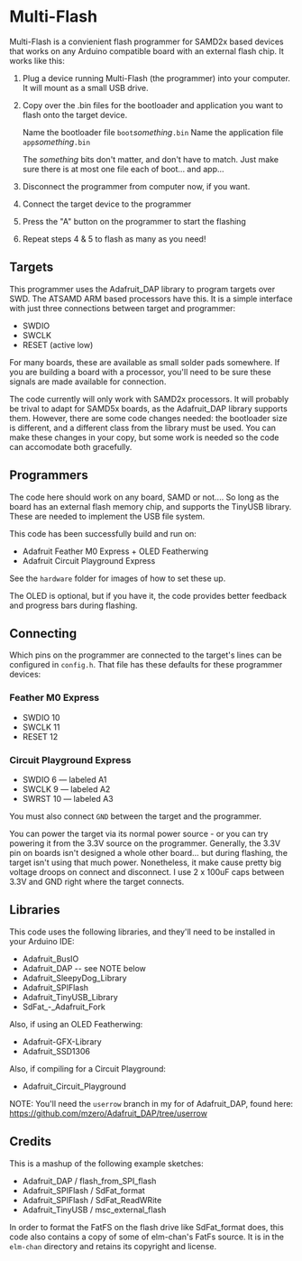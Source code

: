 # Multi-Flash

Multi-Flash is a convienient flash programmer for SAMD2x based
devices that works on any Arduino compatible board with an external flash
chip. It works like this:

1. Plug a device running Multi-Flash (the programmer) into your computer.
   It will mount as a small USB drive.

2. Copy over the .bin files for the bootloader and application you want to
   flash onto the target device.

   Name the bootloader file  `boot`_something_`.bin`
   Name the application file `app`_something_`.bin`

   The _something_ bits don't matter, and don't have to match. Just make sure
   there is at most one file each of boot... and app...

3. Disconnect the programmer from computer now, if you want.

4. Connect the target device to the programmer

5. Press the "A" button on the programmer to start the flashing

5. Repeat steps 4 & 5 to flash as many as you need!

## Targets

This programmer uses the Adafruit_DAP library to program targets over SWD. The
ATSAMD ARM based processors have this. It is a simple interface with just three
connections between target and programmer:

* SWDIO
* SWCLK
* RESET (active low)

For many boards, these are available as small solder pads somewhere. If you
are building a board with a processor, you'll need to be sure these signals are
made available for connection.

The code currently will only work with SAMD2x processors. It will probably be
trival to adapt for SAMD5x boards, as the Adafruit_DAP library supports them.
However, there are some code changes needed: the bootloader size is different,
and a different class from the library must be used. You can make these
changes in your copy, but some work is needed so the code can accomodate both
gracefully.

## Programmers

The code here should work on any board, SAMD or not.... So long as the board
has an external flash memory chip, and supports the TinyUSB library. These are
needed to implement the USB file system.

This code has been successfully build and run on:

* Adafruit Feather M0 Express + OLED Featherwing
* Adafruit Circuit Playground Express

See the `hardware` folder for images of how to set these up.

The OLED is optional, but if you have it, the code provides better feedback
and progress bars during flashing.

## Connecting

Which pins on the programmer are connected to the target's lines can be
configured in `config.h`. That file has these defaults for these programmer
devices:

### Feather M0 Express
* SWDIO 10
* SWCLK 11
* RESET 12

### Circuit Playground Express
* SWDIO 6    — labeled A1
* SWCLK 9    — labeled A2
* SWRST 10   — labeled A3

You must also connect `GND` between the target and the programmer.

You can power the target via its normal power source - or you can try powering
it from the 3.3V source on the programmer. Generally, the 3.3V pin on
boards isn't designed a whole other board... but during flashing, the target
isn't using that much power. Nonetheless, it make cause pretty big voltage
droops on connect and disconnect. I use 2 x 100uF caps between 3.3V and GND
right where the target connects.

## Libraries

This code uses the following libraries, and they'll need to be installed
in your Arduino IDE:

* Adafruit_BusIO
* Adafruit_DAP -- see NOTE below
* Adafruit_SleepyDog_Library
* Adafruit_SPIFlash
* Adafruit_TinyUSB_Library
* SdFat_-\_Adafruit_Fork

Also, if using an OLED Featherwing:

* Adafruit-GFX-Library
* Adafruit_SSD1306

Also, if compiling for a Circuit Playground:

* Adafruit_Circuit_Playground

NOTE: You'll need the `userrow` branch in my for of Adafruit_DAP, found here:
	https://github.com/mzero/Adafruit_DAP/tree/userrow


## Credits

This is a mashup of the following example sketches:

* Adafruit_DAP / flash_from_SPI_flash
* Adafruit_SPIFlash / SdFat_format
* Adafruit_SPIFlash / SdFat_ReadWRite
* Adafruit_TinyUSB / msc_external_flash

In order to format the FatFS on the flash drive like SdFat_format does, this
code also contains a copy of some of elm-chan's FatFs source. It is in the
`elm-chan` directory and retains its copyright and license.


